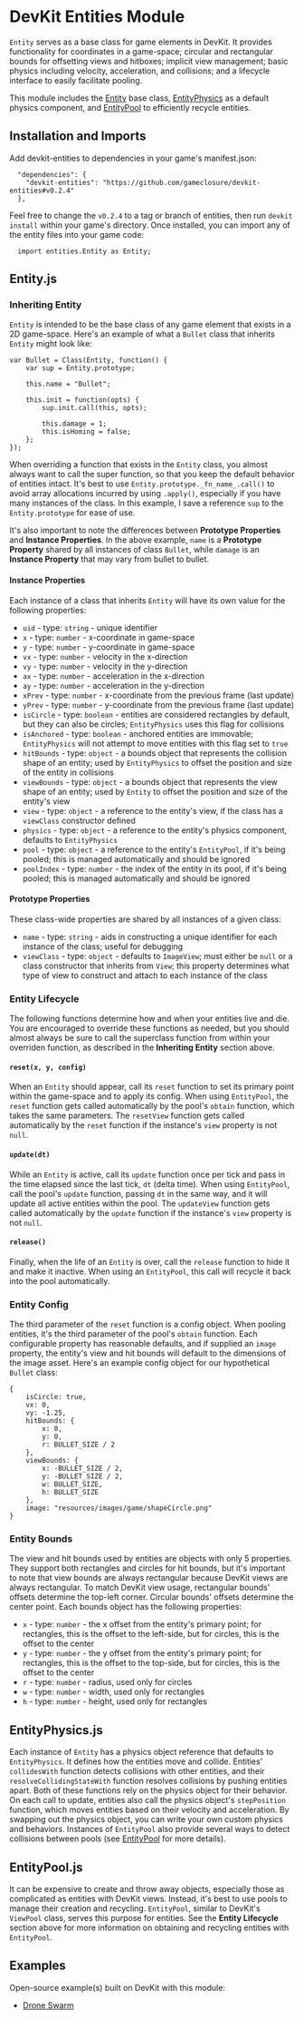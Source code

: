 DevKit Entities Module
======================

`Entity` serves as a base class for game elements in DevKit. It provides functionality for coordinates in a game-space; circular and rectangular bounds for offsetting views and hitboxes; implicit view management; basic physics including velocity, acceleration, and collisions; and a lifecycle interface to easily facilitate pooling.

This module includes the [Entity](https://github.com/gameclosure/devkit-entities/blob/master/src/Entity.js) base class, [EntityPhysics](https://github.com/gameclosure/devkit-entities/blob/master/src/EntityPhysics.js) as a default physics component, and [EntityPool](https://github.com/gameclosure/devkit-entities/blob/master/src/EntityPool.js) to efficiently recycle entities.

## Installation and Imports

Add devkit-entities to dependencies in your game's manifest.json:
```
  "dependencies": {
    "devkit-entities": "https://github.com/gameclosure/devkit-entities#v0.2.4"
  },
```

Feel free to change the `v0.2.4` to a tag or branch of entities, then run `devkit install` within your game's directory. Once installed, you can import any of the entity files into your game code:
```
  import entities.Entity as Entity;
```

## Entity.js

### Inheriting Entity

`Entity` is intended to be the base class of any game element that exists in a 2D game-space. Here's an example of what a `Bullet` class that inherits `Entity` might look like:
```
var Bullet = Class(Entity, function() {
	var sup = Entity.prototype;

	this.name = "Bullet";

	this.init = function(opts) {
		sup.init.call(this, opts);

		this.damage = 1;
		this.isHoming = false;
	};
});
```

When overriding a function that exists in the `Entity` class, you almost always want to call the super function, so that you keep the default behavior of entities intact. It's best to use `Entity.prototype._fn_name_.call()` to avoid array allocations incurred by using `.apply()`, especially if you have many instances of the class. In this example, I save a reference `sup` to the `Entity.prototype` for ease of use.

It's also important to note the differences between **Prototype Properties** and **Instance Properties**. In the above example, `name` is a **Prototype Property** shared by all instances of class `Bullet`, while `damage` is an **Instance Property** that may vary from bullet to bullet.

#### Instance Properties

Each instance of a class that inherits `Entity` will have its own value for the following properties:

 * `uid` - type: `string` - unique identifier
 * `x` - type: `number` - x-coordinate in game-space
 * `y` - type: `number` - y-coordinate in game-space
 * `vx` - type: `number` - velocity in the x-direction
 * `vy` - type: `number` - velocity in the y-direction
 * `ax` - type: `number` - acceleration in the x-direction
 * `ay` - type: `number` - acceleration in the y-direction
 * `xPrev` - type: `number` - x-coordinate from the previous frame (last update)
 * `yPrev` - type: `number` - y-coordinate from the previous frame (last update)
 * `isCircle` - type: `boolean` - entities are considered rectangles by default, but they can also be circles; `EntityPhysics` uses this flag for collisions
 * `isAnchored` - type: `boolean` - anchored entities are immovable; `EntityPhysics` will not attempt to move entities with this flag set to `true`
 * `hitBounds` - type: `object` - a bounds object that represents the collision shape of an entity; used by `EntityPhysics` to offset the position and size of the entity in collisions
 * `viewBounds` - type: `object` - a bounds object that represents the view shape of an entity; used by `Entity` to offset the position and size of the entity's view
 * `view` - type: `object` - a reference to the entity's view, if the class has a `viewClass` constructor defined
 * `physics` - type: `object` - a reference to the entity's physics component, defaults to `EntityPhysics`
 * `pool` - type: `object` - a reference to the entity's `EntityPool`, if it's being pooled; this is managed automatically and should be ignored
 * `poolIndex` - type: `number` - the index of the entity in its pool, if it's being pooled; this is managed automatically and should be ignored


#### Prototype Properties

These class-wide properties are shared by all instances of a given class:

 * `name` - type: `string` - aids in constructing a unique identifier for each instance of the class; useful for debugging
 * `viewClass` - type: `object` - defaults to `ImageView`; must either be `null` or a class constructor that inherits from `View`; this property determines what type of view to construct and attach to each instance of the class

### Entity Lifecycle

The following functions determine how and when your entities live and die. You are encouraged to override these functions as needed, but you should almost always be sure to call the superclass function from within your overriden function, as described in the **Inheriting Entity** section above.

#### `reset(x, y, config)`
When an `Entity` should appear, call its `reset` function to set its primary point within the game-space and to apply its config. When using `EntityPool`, the `reset` function gets called automatically by the pool's `obtain` function, which takes the same parameters. The `resetView` function gets called automatically by the `reset` function if the instance's `view` property is not `null`.

#### `update(dt)`
While an `Entity` is active, call its `update` function once per tick and pass in the time elapsed since the last tick, `dt` (delta time). When using `EntityPool`, call the pool's `update` function, passing `dt` in the same way, and it will update all active entities within the pool. The `updateView` function gets called automatically by the `update` function if the instance's `view` property is not `null`.

#### `release()`
Finally, when the life of an `Entity` is over, call the `release` function to hide it and make it inactive. When using an `EntityPool`, this call will recycle it back into the pool automatically.

### Entity Config

The third parameter of the `reset` function is a config object. When pooling entities, it's the third parameter of the pool's `obtain` function. Each configurable property has reasonable defaults, and if supplied an `image` property, the entity's view and hit bounds will default to the dimensions of the image asset. Here's an example config object for our hypothetical `Bullet` class:
```
{
    isCircle: true,
    vx: 0,
    vy: -1.25,
    hitBounds: {
        x: 0,
        y: 0,
        r: BULLET_SIZE / 2
    },
    viewBounds: {
        x: -BULLET_SIZE / 2,
        y: -BULLET_SIZE / 2,
        w: BULLET_SIZE,
        h: BULLET_SIZE
    },
    image: "resources/images/game/shapeCircle.png"
}
```

### Entity Bounds

The view and hit bounds used by entities are objects with only 5 properties. They support both rectangles and circles for hit bounds, but it's important to note that view bounds are always rectangular because DevKit views are always rectangular. To match DevKit view usage, rectangular bounds' offsets determine the top-left corner. Circular bounds' offsets determine the center point. Each bounds object has the following properties:

 * `x` - type: `number` - the x offset from the entity's primary point; for rectangles, this is the offset to the left-side, but for circles, this is the offset to the center
 * `y` - type: `number` - the y offset from the entity's primary point; for rectangles, this is the offset to the top-side, but for circles, this is the offset to the center
 * `r` - type: `number` - radius, used only for circles
 * `w` - type: `number` - width, used only for rectangles
 * `h` - type: `number` - height, used only for rectangles

## EntityPhysics.js

Each instance of `Entity` has a physics object reference that defaults to `EntityPhysics`. It defines how the entities move and collide. Entities' `collidesWith` function detects collisions with other entities, and their `resolveCollidingStateWith` function resolves collisions by pushing entities apart. Both of these functions rely on the physics object for their behavior. On each call to update, entities also call the physics object's `stepPosition` function, which moves entities based on their velocity and acceleration. By swapping out the physics object, you can write your own custom physics and behaviors. Instances of `EntityPool` also provide several ways to detect collisions between pools (see [EntityPool](https://github.com/gameclosure/devkit-entities/blob/master/src/EntityPool.js) for more details).

## EntityPool.js

It can be expensive to create and throw away objects, especially those as complicated as entities with DevKit views. Instead, it's best to use pools to manage their creation and recycling. `EntityPool`, similar to DevKit's `ViewPool` class, serves this purpose for entities. See the **Entity Lifecycle** section above for more information on obtaining and recycling entities with `EntityPool`.

## Examples

Open-source example(s) built on DevKit with this module:

 * [Drone Swarm](https://github.com/weebygames/swarm)
